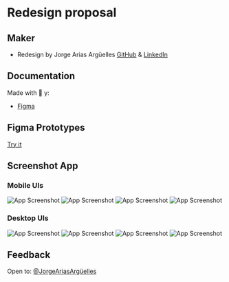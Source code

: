 # Redesign proposal

## Maker

- Redesign by Jorge Arias Argüelles [GitHub](https://github.com/jorgearguellles) &
[LinkedIn](https://www.linkedin.com/in/jorgeariasarguelles/) 

## Documentation

Made with :green_heart: y:

- [Figma](https://www.figma.com)

## Figma Prototypes

[Try it](https://www.figma.com/file/6cAu0FU6dHKYc8vjc7c8sc/jorgeAriasArg%C3%BCelles?node-id=0%3A1)

## Screenshot App

### Mobile UIs

![App Screenshot](https://github.com/jorgearguellles/design/blob/main/screenshots/mobile-1.png)
![App Screenshot](https://github.com/jorgearguellles/design/blob/main/screenshots/mobile-2.png)
![App Screenshot](https://github.com/jorgearguellles/design/blob/main/screenshots/mobile-3.png)
![App Screenshot](https://github.com/jorgearguellles/design/blob/main/screenshots/mobile-4.png)

### Desktop UIs

![App Screenshot](https://github.com/jorgearguellles/design/blob/main/screenshots/desktop-1.png)
![App Screenshot](https://github.com/jorgearguellles/design/blob/main/screenshots/desktop-2.png)
![App Screenshot](https://github.com/jorgearguellles/design/blob/main/screenshots/desktop-3.png)
![App Screenshot](https://github.com/jorgearguellles/design/blob/main/screenshots/desktop-4.png)


## Feedback

Open to: [@JorgeAriasArgüelles](https://www.linkedin.com/in/jorgeariasarguelles/)